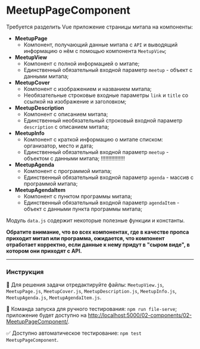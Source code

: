 # MeetupPageComponent

Требуется разделить Vue приложение страницы митапа на компоненты:
- **MeetupPage**
    - Компонент, получающий данные митапа с `API` и выводящий информацию о нём с помощью компонента `MeetupView`;
- **MeetupView**
    - Компонент с полной информацией о митапе;
    - Единственный обязательный входной параметр `meetup` - объект с данными митапа;
- **MeetupCover**
    - Компонент с изображением и названием митапа;
    - Необязательные строковые входные параметры `link` и `title` со ссылкой на изображение и заголовком;
- **MeetupDescription**
    - Компонент с описанием митапа;
    - Единственный необязательный строковый входной параметр `description` с описанием митапа;
- **MeetupInfo**
    - Компонент с краткой информацию о митапе списком: организатор, место и дата;
    - Единственный обязательный входной параметр `meetup` - объектом с данными митапа; !!!!!!!!!!!!!!!!
- **MeetupAgenda**
    - Компонент с программой митапа;
    - Единственный обязательный входной параметр `agenda` - массив с программой митапа;
- **MeetupAgendaItem**
    - Компонент с пунктом программы митапа;
    - Единственный обязательный входной параметр `agendaItem` - объект с данными пункта программы митапа;

Модуль `data.js` содержит некоторые полезные функции и константы.

**Обратите внимание, что во всех компонентах, где в качестве пропса приходит митап или программа, ожидается, что компонент отработает корректно, если данные к нему придут в "сыром виде", в котором они приходят с API.** 

---

### Инструкция

📝 Для решения задачи отредактируйте файлы: `MeetupView.js`, `MeetupPage.js`, `MeetupCover.js`, `MeetupDescription.js`, `MeetupInfo.js`, `MeetupAgenda.js`, `MeetupAgendaItem.js`.

🚀 Команда запуска для ручного тестирования: `npm run file-serve`;<br>
приложение будет доступно на [http://localhost:5000/02-components/02-MeetupPageComponent/](http://localhost:5000/02-components/02-MeetupPageComponent/).

✅ Доступно автоматическое тестирование: `npm test MeetupPageComponent`.
